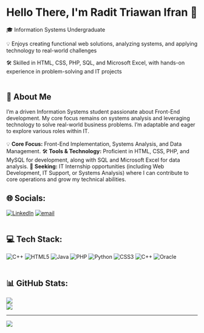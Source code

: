 # Hello There, I'm Radit Triawan Ifran 👋
🎓 Information Systems Undergraduate

💡 Enjoys creating functional web solutions, analyzing systems, and applying technology to real-world challenges

🛠️ Skilled in HTML, CSS, PHP, SQL, and Microsoft Excel, with hands-on experience in problem-solving and IT projects<br><br>


## 💖 About Me

I’m a driven Information Systems student passionate about Front-End development. My core focus remains on systems analysis and leveraging technology to solve real-world business problems. I’m adaptable and eager to explore various roles within IT.<br><br>
💡 **Core Focus:** Front-End Implementation, Systems Analysis, and Data Management.
🛠️ **Tools & Technology:** Proficient in HTML, CSS, PHP, and MySQL for development, along with SQL and Microsoft Excel for data analysis.
🚀 **Seeking:** IT Internship opportunities (including Web Development, IT Support, or Systems Analysis) where I can contribute to core operations and grow my technical abilities.



## 🌐 Socials:
[![LinkedIn](https://img.shields.io/badge/LinkedIn-%230077B5.svg?logo=linkedin&logoColor=white)](https://www.linkedin.com/in/radit-triawan-ifran-b2aa91389) [![email](https://img.shields.io/badge/Email-D14836?logo=gmail&logoColor=white)](mailto:ifranadit@gmail.com) <br><br>

## 💻 Tech Stack:
![C++](https://img.shields.io/badge/c++-%2300599C.svg?style=flat-square&logo=c%2B%2B&logoColor=white) ![HTML5](https://img.shields.io/badge/html5-%23E34F26.svg?style=flat-square&logo=html5&logoColor=white) ![Java](https://img.shields.io/badge/java-%23ED8B00.svg?style=flat-square&logo=openjdk&logoColor=white) ![PHP](https://img.shields.io/badge/php-%23777BB4.svg?style=flat-square&logo=php&logoColor=white) ![Python](https://img.shields.io/badge/python-3670A0?style=flat-square&logo=python&logoColor=ffdd54) ![CSS3](https://img.shields.io/badge/css3-%231572B6.svg?style=flat-square&logo=css3&logoColor=white) ![C++](https://img.shields.io/badge/c++-%2300599C.svg?style=flat-square&logo=c%2B%2B&logoColor=white) ![Oracle](https://img.shields.io/badge/Oracle-F80000?style=flat-square&logo=oracle&logoColor=white)<br><br>
## 📊 GitHub Stats:
![](https://github-readme-stats.vercel.app/api?username=ifranadit&theme=synthwave&hide_border=false&include_all_commits=false&count_private=false)<br/>
![](https://github-readme-stats.vercel.app/api/top-langs/?username=ifranadit&theme=synthwave&hide_border=false&include_all_commits=false&count_private=false&layout=compact)


---
[![](https://visitcount.itsvg.in/api?id=ifranadit&icon=0&color=10)](https://visitcount.itsvg.in)

<!-- Proudly created with GPRM ( https://gprm.itsvg.in ) -->
